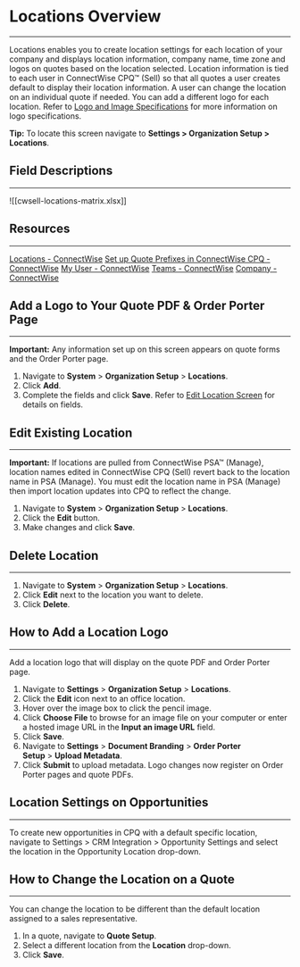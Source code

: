 # Locations Overview
---
Locations enables you to create location settings for each location of your company and displays location information, company name, time zone and logos on quotes based on the location selected. Location information is tied to each user in ConnectWise CPQ™ (Sell) so that all quotes a user creates default to display their location information. A user can change the location on an individual quote if needed. You can add a different logo for each location. Refer to [Logo and Image Specifications](https://docs.connectwise.com/ConnectWise_Sell/050/170 "Logo and Image Specifications") for more information on logo specifications.

**Tip:** To locate this screen navigate to **Settings > Organization Setup > Locations**.
## Field Descriptions
---
![[cwsell-locations-matrix.xlsx]]
## Resources
---
[Locations - ConnectWise](https://docs.connectwise.com/ConnectWise_Sell/800/010/050)
[Set up Quote Prefixes in ConnectWise CPQ - ConnectWise](https://docs.connectwise.com/ConnectWise_Sell/800/010/070)
[My User - ConnectWise](https://docs.connectwise.com/ConnectWise_Sell/800/010/010)
[Teams - ConnectWise](https://docs.connectwise.com/ConnectWise_Sell/800/010/030)
[Company - ConnectWise](https://docs.connectwise.com/ConnectWise_Sell/800/010/040)
## Add a Logo to Your Quote PDF & Order Porter Page
---
**Important:** Any information set up on this screen appears on quote forms and the Order Porter page. 

1. Navigate to **System** > **Organization Setup** > **Locations**. 
2. Click **Add**.
3. Complete the fields and click **Save**. Refer to [Edit Location Screen](https://docs.connectwise.com/ConnectWise_Sell/800/010/050#Edit_Location_Screen "Locations") for details on fields.
## Edit Existing Location
---
**Important:** If locations are pulled from ConnectWise PSA™ (Manage), location names edited in ConnectWise CPQ (Sell) revert back to the location name in PSA (Manage). You must edit the location name in PSA (Manage) then import location updates into CPQ to reflect the change.

1. Navigate to **System** > **Organization Setup** > **Locations**. 
2. Click the **Edit** button.
3. Make changes and click **Save**.
## Delete Location
---
1. Navigate to **System** > **Organization Setup** > **Locations**. 
2. Click **Edit** next to the location you want to delete.
3. Click **Delete**.
## How to Add a Location Logo
---
Add a location logo that will display on the quote PDF and Order Porter page. 

1. Navigate to **Settings** > **Organization Setup** > **Locations**. 
2. Click the **Edit** icon next to an office location. 
3. Hover over the image box to click the pencil image.
4. Click **Choose File** to browse for an image file on your computer or enter a hosted image URL in the **Input an image URL** field. 
5. Click **Save**. 
6. Navigate to **Settings** > **Document Branding** > **Order Porter Setup** > **Upload Metadata**.
7. Click **Submit** to upload metadata. Logo changes now register on Order Porter pages and quote PDFs.
## Location Settings on Opportunities
---
To create new opportunities in CPQ with a default specific location, navigate to Settings > CRM Integration > Opportunity Settings and select the location in the Opportunity Location drop-down.
## How to Change the Location on a Quote
---
You can change the location to be different than the default location assigned to a sales representative. 

1. In a quote, navigate to **Quote Setup**.
2. Select a different location from the **Location** drop-down.
3. Click **Save**.